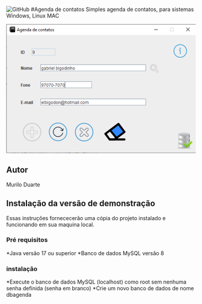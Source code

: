 ![GitHub](https://img.shields.io/github/license/MuriloDuarte97/Agenda?style=plastic)
#Agenda de contatos
Simples agenda de contatos, para sistemas Windows, Linux MAC

![Print da tela](https://github.com/MuriloDuarte97/Agenda/blob/main/img/Sem%20t%C3%ADtulo.png)
## Autor
Murilo Duarte

## Instalação da versão de demonstração
Essas instruções fornececerão uma cópia do projeto instalado e funcionando em sua maquina local.

### Pré requisitos

*Java versão 17 ou superior
*Banco de dados MySQL versão 8

### instalação

*Execute o banco de dados MySQL (localhost) como root sem nenhuma senha definida (senha em branco)
*Crie um novo banco de dados de nome dbagenda
